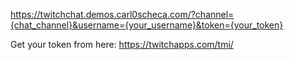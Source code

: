 https://twitchchat.demos.carl0scheca.com/?channel={chat_channel}&username={your_username}&token={your_token}

Get your token from here: https://twitchapps.com/tmi/
